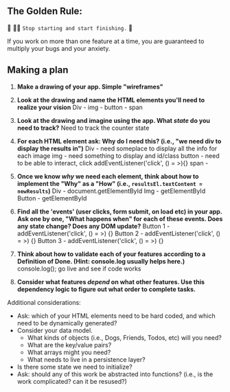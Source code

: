 ## The Golden Rule: 

🦸 🦸‍♂️ `Stop starting and start finishing.` 🏁

If you work on more than one feature at a time, you are guaranteed to multiply your bugs and your anxiety.

## Making a plan

1) **Make a drawing of your app. Simple "wireframes"** 

1) **Look at the drawing and name the HTML elements you'll need to realize your vision**
Div - img - button - span
1) **Look at the drawing and imagine using the app. What _state_ do you need to track?** 
Need to track the counter state
1) **For each HTML element ask: Why do I need this? (i.e., "we need div to display the results in")** 
Div - need someplace to display all the info for each image
img - need something to display and id/class
button - need to be able to interact, click addEventListener('click', () = >){}
span - 
1) **Once we know _why_ we need each element, think about how to implement the "Why" as a "How" (i.e., `resultsEl.textContent = newResults`)**
Div - document.getElementById
Img - getElementById
Button - getElementById
1) **Find all the 'events' (user clicks, form submit, on load etc) in your app. Ask one by one, "What happens when" for each of these events. Does any state change? Does any DOM update?**
Button 1 -  addEventListener('click', () = >) {}
Button 2 -  addEventListener('click', () = >) {}
Button 3 -  addEventListener('click', () = >) {}
1) **Think about how to validate each of your features according to a Definition of Done. (Hint: console.log usually helps here.)**
console.log();
go live and see if code works
1) **Consider what features _depend_ on what other features. Use this dependency logic to figure out what order to complete tasks.**


Additional considerations:
- Ask: which of your HTML elements need to be hard coded, and which need to be dynamically generated?
- Consider your data model. 
  - What kinds of objects (i.e., Dogs, Friends, Todos, etc) will you need? 
  - What are the key/value pairs? 
  - What arrays might you need? 
  - What needs to live in a persistence layer?
- Is there some state we need to initialize?
- Ask: should any of this work be abstracted into functions? (i.e., is the work complicated? can it be resused?)
